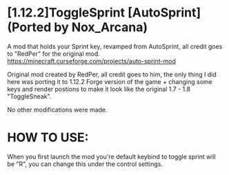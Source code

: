 # [1.12.2]ToggleSprint [AutoSprint] (Ported by Nox_Arcana)
A mod that holds your Sprint key, revamped from AutoSprint, all credit goes to "RedPer" for the original mod.
https://minecraft.curseforge.com/projects/auto-sprint-mod


Original mod created by RedPer, all credit goes to him, the only thing I did here was porting it to 1.12.2 Forge version of the game + changing some keys and render postions to make it look like the original 1.7 - 1.8 "ToggleSneak".

No other modifications were made.


# HOW TO USE:

When you first launch the mod you're default keybind to toggle sprint will be "R", you can change this under the control settings.
